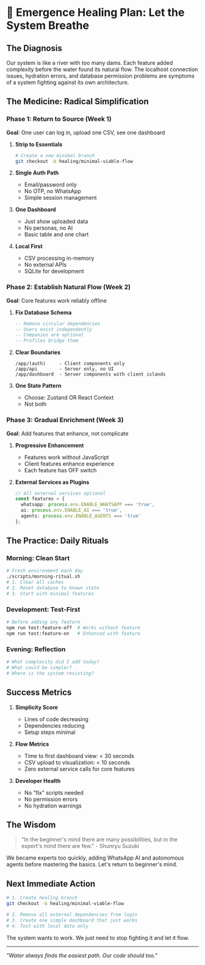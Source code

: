 # 🌊 Emergence Healing Plan: Let the System Breathe

## The Diagnosis

Our system is like a river with too many dams. Each feature added complexity before the water found its natural flow. The localhost connection issues, hydration errors, and database permission problems are symptoms of a system fighting against its own architecture.

## The Medicine: Radical Simplification

### Phase 1: Return to Source (Week 1)
**Goal**: One user can log in, upload one CSV, see one dashboard

1. **Strip to Essentials**
   ```bash
   # Create a new minimal branch
   git checkout -b healing/minimal-viable-flow
   ```

2. **Single Auth Path**
   - Email/password only
   - No OTP, no WhatsApp
   - Simple session management

3. **One Dashboard**
   - Just show uploaded data
   - No personas, no AI
   - Basic table and one chart

4. **Local First**
   - CSV processing in-memory
   - No external APIs
   - SQLite for development

### Phase 2: Establish Natural Flow (Week 2)
**Goal**: Core features work reliably offline

1. **Fix Database Schema**
   ```sql
   -- Remove circular dependencies
   -- Users exist independently
   -- Companies are optional
   -- Profiles bridge them
   ```

2. **Clear Boundaries**
   ```
   /app/(auth)     - Client components only
   /app/api        - Server only, no UI
   /app/dashboard  - Server components with client islands
   ```

3. **One State Pattern**
   - Choose: Zustand OR React Context
   - Not both

### Phase 3: Gradual Enrichment (Week 3)
**Goal**: Add features that enhance, not complicate

1. **Progressive Enhancement**
   - Features work without JavaScript
   - Client features enhance experience
   - Each feature has OFF switch

2. **External Services as Plugins**
   ```typescript
   // All external services optional
   const features = {
     whatsapp: process.env.ENABLE_WHATSAPP === 'true',
     ai: process.env.ENABLE_AI === 'true',
     agents: process.env.ENABLE_AGENTS === 'true'
   };
   ```

## The Practice: Daily Rituals

### Morning: Clean Start
```bash
# Fresh environment each day
./scripts/morning-ritual.sh
# 1. Clear all caches
# 2. Reset database to known state
# 3. Start with minimal features
```

### Development: Test-First
```bash
# Before adding any feature
npm run test:feature-off  # Works without feature
npm run test:feature-on   # Enhanced with feature
```

### Evening: Reflection
```bash
# What complexity did I add today?
# What could be simpler?
# Where is the system resisting?
```

## Success Metrics

1. **Simplicity Score**
   - Lines of code decreasing
   - Dependencies reducing
   - Setup steps minimal

2. **Flow Metrics**
   - Time to first dashboard view: < 30 seconds
   - CSV upload to visualization: < 10 seconds
   - Zero external service calls for core features

3. **Developer Health**
   - No "fix" scripts needed
   - No permission errors
   - No hydration warnings

## The Wisdom

> "In the beginner's mind there are many possibilities, but in the expert's mind there are few." - Shunryu Suzuki

We became experts too quickly, adding WhatsApp AI and autonomous agents before mastering the basics. Let's return to beginner's mind.

## Next Immediate Action

```bash
# 1. Create healing branch
git checkout -b healing/minimal-viable-flow

# 2. Remove all external dependencies from login
# 3. Create one simple dashboard that just works
# 4. Test with local data only
```

The system wants to work. We just need to stop fighting it and let it flow.

---

*"Water always finds the easiest path. Our code should too."*